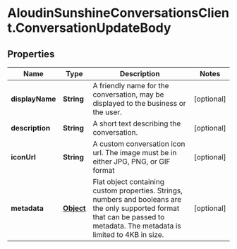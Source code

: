 # AloudinSunshineConversationsClient.ConversationUpdateBody

## Properties

Name | Type | Description | Notes
------------ | ------------- | ------------- | -------------
**displayName** | **String** | A friendly name for the conversation, may be displayed to the business or the user.  | [optional] 
**description** | **String** | A short text describing the conversation. | [optional] 
**iconUrl** | **String** | A custom conversation icon url. The image must be in either JPG, PNG, or GIF format | [optional] 
**metadata** | [**Object**](.md) | Flat object containing custom properties. Strings, numbers and booleans  are the only supported format that can be passed to metadata. The metadata is limited to 4KB in size.  | [optional] 


